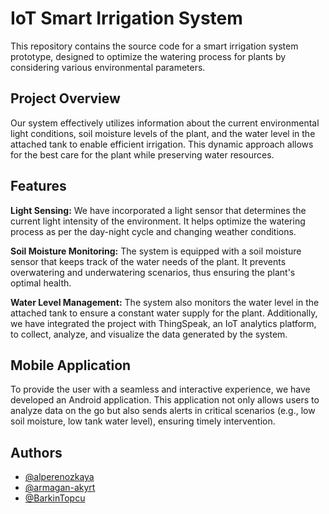 
# IoT Smart Irrigation System

This repository contains the source code for a smart irrigation system prototype, designed to optimize the watering process for plants by considering various environmental parameters.

## Project Overview 
Our system effectively utilizes information about the current environmental light conditions, soil moisture levels of the plant, and the water level in the attached tank to enable efficient irrigation. This dynamic approach allows for the best care for the plant while preserving water resources.





## Features

**Light Sensing:** We have incorporated a light sensor that determines the current light intensity of the environment. It helps optimize the watering process as per the day-night cycle and changing weather conditions.

**Soil Moisture Monitoring:** The system is equipped with a soil moisture sensor that keeps track of the water needs of the plant. It prevents overwatering and underwatering scenarios, thus ensuring the plant's optimal health.

**Water Level Management:** The system also monitors the water level in the attached tank to ensure a constant water supply for the plant.
Additionally, we have integrated the project with ThingSpeak, an IoT analytics platform, to collect, analyze, and visualize the data generated by the system.


## Mobile Application

To provide the user with a seamless and interactive experience, we have developed an Android application. This application not only allows users to analyze data on the go but also sends alerts in critical scenarios (e.g., low soil moisture, low tank water level), ensuring timely intervention.
## Authors

- [@alperenozkaya](https://www.github.com/alperenozkaya)
- [@armagan-akyrt](https://www.github.com/armagan-akyrt)
- [@BarkinTopcu](https://www.github.com/BarkinTopcu)



